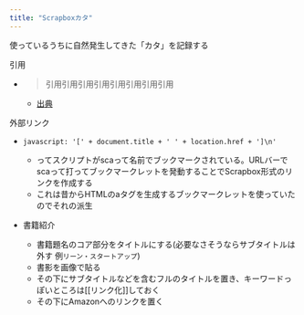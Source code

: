 ```yaml
---
title: "Scrapboxカタ"
---
```


使っているうちに自然発生してきた「カタ」を記録する

引用
- > 引用引用引用引用引用引用引用引用
    - [出典](http://example.com/)

外部リンク
- `javascript: '[' + document.title + ' ' + location.href + ']\n'`
    - ってスクリプトがscaって名前でブックマークされている。URLバーでscaって打ってブックマークレットを発動することでScrapbox形式のリンクを作成する
    - これは昔からHTMLのaタグを生成するブックマークレットを使っていたのでそれの派生

- 書籍紹介
    - 書籍題名のコア部分をタイトルにする(必要なさそうならサブタイトルは外す 例`リーン・スタートアップ`)
    - 書影を画像で貼る
    - その下にサブタイトルなどを含むフルのタイトルを置き、キーワードっぽいところは[[リンク化]]しておく
    - その下にAmazonへのリンクを置く